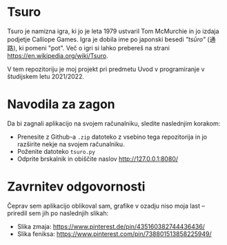 # Tsuro
Tsuro je namizna igra, ki jo je leta 1979 ustvaril Tom McMurchie in jo izdaja podjetje Calliope Games. Igra je dobila ime po japonski besedi *"tsūro"* (通路), ki pomeni "pot". Več o igri si lahko prebereš na strani https://en.wikipedia.org/wiki/Tsuro. 

V tem repozitoriju je moj projekt pri predmetu Uvod v programiranje v študijskem letu 2021/2022.

# Navodila za zagon
Da bi zagnali aplikacijo na svojem računalniku, sledite naslednjim korakom:
- Prenesite z Github-a `.zip` datoteko z vsebino tega repozitorija in jo razširite nekje na svojem računalniku.
- Poženite datoteko `tsuro.py`
- Odprite brskalnik in obiščite naslov http://127.0.0.1:8080/

# Zavrnitev odgovornosti
Čeprav sem aplikacijo oblikoval sam, grafike v ozadju niso moja last – priredil sem jih po naslednjih slikah:
- Slika zmaja: https://www.pinterest.de/pin/435160382744436436/
- Slika feniksa: https://www.pinterest.com/pin/738801513858225949/